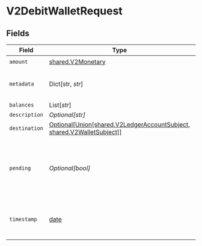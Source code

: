 # V2DebitWalletRequest


## Fields

| Field                                                                                                      | Type                                                                                                       | Required                                                                                                   | Description                                                                                                |
| ---------------------------------------------------------------------------------------------------------- | ---------------------------------------------------------------------------------------------------------- | ---------------------------------------------------------------------------------------------------------- | ---------------------------------------------------------------------------------------------------------- |
| `amount`                                                                                                   | [shared.V2Monetary](../../models/shared/v2monetary.md)                                                     | :heavy_check_mark:                                                                                         | N/A                                                                                                        |
| `metadata`                                                                                                 | Dict[str, *str*]                                                                                           | :heavy_check_mark:                                                                                         | Metadata associated with the wallet.                                                                       |
| `balances`                                                                                                 | List[*str*]                                                                                                | :heavy_minus_sign:                                                                                         | N/A                                                                                                        |
| `description`                                                                                              | *Optional[str]*                                                                                            | :heavy_minus_sign:                                                                                         | N/A                                                                                                        |
| `destination`                                                                                              | [Optional[Union[shared.V2LedgerAccountSubject, shared.V2WalletSubject]]](../../models/shared/v2subject.md) | :heavy_minus_sign:                                                                                         | N/A                                                                                                        |
| `pending`                                                                                                  | *Optional[bool]*                                                                                           | :heavy_minus_sign:                                                                                         | Set to true to create a pending hold. If false, the wallet will be debited immediately.                    |
| `timestamp`                                                                                                | [date](https://docs.python.org/3/library/datetime.html#date-objects)                                       | :heavy_minus_sign:                                                                                         | cannot be used in conjunction with `pending` property                                                      |